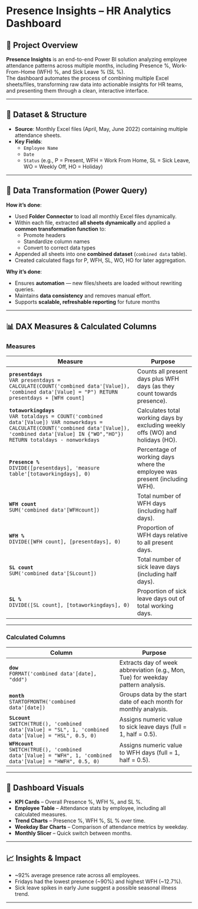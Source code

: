 # Presence Insights – HR Analytics Dashboard

## 📌 Project Overview
**Presence Insights** is an end-to-end Power BI solution analyzing employee attendance patterns across multiple months, including Presence %, Work-From-Home (WFH) %, and Sick Leave % (SL %).  
The dashboard automates the process of combining multiple Excel sheets/files, transforming raw data into actionable insights for HR teams, and presenting them through a clean, interactive interface.

---

## 📂 Dataset & Structure
- **Source**: Monthly Excel files (April, May, June 2022) containing multiple attendance sheets.
- **Key Fields**:  
  - `Employee Name`  
  - `Date`  
  - `Status` (e.g., P = Present, WFH = Work From Home, SL = Sick Leave, WO = Weekly Off, HO = Holiday)  

---

## 🔄 Data Transformation (Power Query)
**How it’s done**:
- Used **Folder Connector** to load all monthly Excel files dynamically.
- Within each file, extracted **all sheets dynamically** and applied a **common transformation function** to:
  - Promote headers
  - Standardize column names
  - Convert to correct data types
- Appended all sheets into one **combined dataset** (`combined data` table).
- Created calculated flags for P, WFH, SL, WO, HO for later aggregation.

**Why it’s done**:
- Ensures **automation** — new files/sheets are loaded without rewriting queries.
- Maintains **data consistency** and removes manual effort.
- Supports **scalable, refreshable reporting** for future months


---

## 📊 DAX Measures & Calculated Columns

### **Measures**
| Measure | Purpose |
|---------|---------|
| **`presentdays`**<br>`VAR presentdays = CALCULATE(COUNT('combined data'[Value]), 'combined data'[Value] = "P") RETURN presentdays + [WFH count]` | Counts all present days plus WFH days (as they count towards presence). |
| **`totaworkingdays`**<br>`VAR totaldays = COUNT('combined data'[Value]) VAR nonworkdays = CALCULATE(COUNT('combined data'[Value]), 'combined data'[Value] IN {"WO","HO"}) RETURN totaldays - nonworkdays` | Calculates total working days by excluding weekly offs (WO) and holidays (HO). |
| **`Presence %`**<br>`DIVIDE([presentdays], 'measure table'[totaworkingdays], 0)` | Percentage of working days where the employee was present (including WFH). |
| **`WFH count`**<br>`SUM('combined data'[WFHcount])` | Total number of WFH days (including half days). |
| **`WFH %`**<br>`DIVIDE([WFH count], [presentdays], 0)` | Proportion of WFH days relative to all present days. |
| **`SL count`**<br>`SUM('combined data'[SLcount])` | Total number of sick leave days (including half days). |
| **`SL %`**<br>`DIVIDE([SL count], [totaworkingdays], 0)` | Proportion of sick leave days out of total working days. |

---

### **Calculated Columns**
| Column | Purpose |
|--------|---------|
| **`dow`**<br>`FORMAT('combined data'[date], "ddd")` | Extracts day of week abbreviation (e.g., Mon, Tue) for weekday pattern analysis. |
| **`month`**<br>`STARTOFMONTH('combined data'[date])` | Groups data by the start date of each month for monthly analysis. |
| **`SLcount`**<br>`SWITCH(TRUE(), 'combined data'[Value] = "SL", 1, 'combined data'[Value] = "HSL", 0.5, 0)` | Assigns numeric value to sick leave days (full = 1, half = 0.5). |
| **`WFHcount`**<br>`SWITCH(TRUE(), 'combined data'[Value] = "WFH", 1, 'combined data'[Value] = "HWFH", 0.5, 0)` | Assigns numeric value to WFH days (full = 1, half = 0.5). |

---

## 🎨 Dashboard Visuals
- **KPI Cards** – Overall Presence %, WFH %, and SL %.  
- **Employee Table** – Attendance stats by employee, including all calculated measures.  
- **Trend Charts** – Presence %, WFH %, SL % over time.  
- **Weekday Bar Charts** – Comparison of attendance metrics by weekday.  
- **Monthly Slicer** – Quick switch between months.

---

## 📈 Insights & Impact
- ~92% average presence rate across all employees.  
- Fridays had the lowest presence (~90%) and highest WFH (~12.7%).  
- Sick leave spikes in early June suggest a possible seasonal illness trend.  

---




